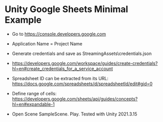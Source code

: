 # Unity Google Sheets Minimal Example



* Go to https://console.developers.google.com

* Application Name = Project Name

* Generate credentials and save as StreamingAssets\credentials.json

* https://developers.google.com/workspace/guides/create-credentials?hl=en#create_credentials_for_a_service_account

* Spreadsheet ID can be extracted from its URL: https://docs.google.com/spreadsheets/d/spreadsheetId/edit#gid=0

* Define range of cells: https://developers.google.com/sheets/api/guides/concepts?hl=en#expandable-1

* Open Scene SampleScene. Play. Tested with Unity 2021.3.15